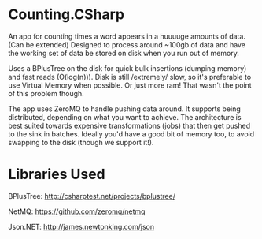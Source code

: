 Counting.CSharp
===============

An app for counting times a word appears in a huuuuge amounts of data. (Can be extended) Designed to process around ~100gb of data and have the working set of data be stored on disk when you run out of memory.

Uses a BPlusTree on the disk for quick bulk insertions (dumping memory) and fast reads (O(log(n))).
Disk is still /extremely/ slow, so it's preferable to use Virtual Memory when possible.
Or just more ram! That wasn't the point of this problem though.

The app uses ZeroMQ to handle pushing data around. It supports being distributed, depending on what you want to achieve.
The architecture is best suited towards expensive transformations (jobs) that then get pushed to the sink in batches.
Ideally you'd have a good bit of memory too, to avoid swapping to the disk (though we support it!).

Libraries Used
===============

BPlusTree: http://csharptest.net/projects/bplustree/

NetMQ: https://github.com/zeromq/netmq

Json.NET: http://james.newtonking.com/json

